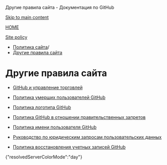 Другие правила сайта - Документация по GitHub

[Skip to main content](#main-content)

[HOME](/ru)

[Site policy](/ru/site-policy)

* [Политика сайта](/ru/site-policy)/
* [Другие правила сайта](/ru/site-policy/other-site-policies)

Другие правила сайта
==========

* [GitHub и управление торговлей](/ru/site-policy/other-site-policies/github-and-trade-controls)

* [Политика умерших пользователей GitHub](/ru/site-policy/other-site-policies/github-deceased-user-policy)

* [Политика логотипа GitHub](/ru/site-policy/other-site-policies/github-logo-policy)

* [Политика GitHub в отношении правительственных запретов](/ru/site-policy/other-site-policies/github-government-takedown-policy)

* [Политика имени пользователя GitHub](/ru/site-policy/other-site-policies/github-username-policy)

* [Руководство по юридическим запросам пользовательских данных](/ru/site-policy/other-site-policies/guidelines-for-legal-requests-of-user-data)

* [Политика восстановления учетных записей GitHub](/ru/site-policy/other-site-policies/github-account-recovery-policy)

{"resolvedServerColorMode":"day"}
